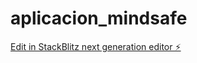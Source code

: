 # aplicacion_mindsafe

[Edit in StackBlitz next generation editor ⚡️](https://stackblitz.com/~/github.com/jaimeehh/aplicacion_mindsafe)